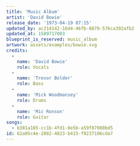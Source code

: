 ```yaml
---
title: 'Music Album'
artist: 'David Bowie'
release_date: '1973-04-19 07:15'
updated_by: ac214142-16d4-46fb-8870-576ca392afb2
updated_at: 1589717003
blueprint_is_reserved: music_album
artwork: assets/examples/bowie.svg
credits:
  -
    name: 'David Bowie'
    role: Vocals
  -
    name: 'Trevor Bolder'
    role: Bass
  -
    name: 'Mick Woodmansey'
    role: Drums
  -
    name: 'Mic Ronson'
    role: Guitar
songs:
  - b381a105-cc1b-4fd1-8e5b-a59f87080bd5
id: 62a05c4e-2882-4823-b415-f0237106cda7
---
```

